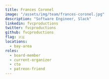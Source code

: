 ```yaml
---
title: Frances Coronel
image: "/assets/img/team/frances-coronel.jpg"
description: "Software Engineer, Slack"
linkedin: fvcproductions
twitter: fvcproductions
github: fvcproductions
flag: 🇵🇪
locations:
  - bay-area
roles:
  - board-member
  - current-organizer
  - cto
  - patreon-friend
---
```

